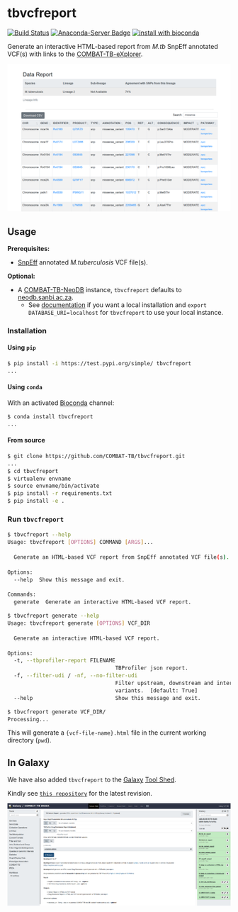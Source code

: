 # **tbvcfreport**

[![Build Status](https://travis-ci.org/COMBAT-TB/tbvcfreport.svg?branch=master)](https://travis-ci.org/COMBAT-TB/tbvcfreport)
[![Anaconda-Server Badge](https://anaconda.org/thoba/tbvcfreport/badges/version.svg)](https://anaconda.org/thoba/tbvcfreport)
[![install with bioconda](https://img.shields.io/badge/install%20with-bioconda-brightgreen.svg?style=flat)](http://bioconda.github.io/recipes/tbvcfreport/README.html)

Generate an interactive HTML-based report from *M.tb* SnpEff annotated VCF(s) with links to the [COMBAT-TB-eXplorer](https://explorer.sanbi.ac.za/).

![test-report-img](img/test-report.png)

## Usage

**Prerequisites:**

- [SnpEff](http://snpeff.sourceforge.net/SnpEff_manual.html) annotated *M.tuberculosis* VCF file(s).

**Optional:**
- A [COMBAT-TB-NeoDB](https://github.com/COMBAT-TB/combat-tb-neodb) instance, `tbvcfreport` defaults to [neodb.sanbi.ac.za](https://neodb.sanbi.ac.za).
  - See [documentation](https://github.com/COMBAT-TB/combat-tb-neodb) if you want a local installation and `export DATABASE_URI=localhost` for `tbvcfreport` to use your local instance.

### Installation

#### Using `pip`

```sh
$ pip install -i https://test.pypi.org/simple/ tbvcfreport
...
```

#### Using `conda`

With an activated [Bioconda](https://bioconda.github.io/) channel:

```sh
$ conda install tbvcfreport
...
```

#### From source

```sh
$ git clone https://github.com/COMBAT-TB/tbvcfreport.git
...
$ cd tbvcfreport
$ virtualenv envname
$ source envname/bin/activate
$ pip install -r requirements.txt
$ pip install -e .
```

### Run `tbvcfreport`

```sh
$ tbvcfreport --help
Usage: tbvcfreport [OPTIONS] COMMAND [ARGS]...

  Generate an HTML-based VCF report from SnpEff annotated VCF file(s).

Options:
  --help  Show this message and exit.

Commands:
  generate  Generate an interactive HTML-based VCF report.

```

```sh
$ tbvcfreport generate --help
Usage: tbvcfreport generate [OPTIONS] VCF_DIR

  Generate an interactive HTML-based VCF report.

Options:
  -t, --tbprofiler-report FILENAME
                                  TBProfiler json report.
  -f, --filter-udi / -nf, --no-filter-udi
                                  Filter upstream, downstream and intergenic
                                  variants.  [default: True]
  --help                          Show this message and exit.

```

```sh
$ tbvcfreport generate VCF_DIR/
Processing...
```

This will generate a `{vcf-file-name}.html` file in the current working directory (`pwd`).

## In Galaxy

We have also added `tbvcfreport` to the [Galaxy](https://github.com/galaxyproject) [Tool Shed](https://toolshed.g2.bx.psu.edu/repository?repository_id=47a4512ab5a77049).

Kindly see [`this repository`](https://toolshed.g2.bx.psu.edu/repository?repository_id=47a4512ab5a77049) for the latest revision.

![Galaxy-tbvcfreport](img/tbvcfreportgalaxy.png)
